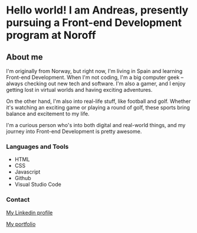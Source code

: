 # Hello world! I am Andreas, presently pursuing a Front-end Development program at Noroff

## About me
I'm originally from Norway, but right now, I'm living in Spain and learning Front-end Development. When I'm not coding, I'm a big computer geek – always checking out new tech and software. I'm also a gamer, and I enjoy getting lost in virtual worlds and having exciting adventures.

On the other hand, I'm also into real-life stuff, like football and golf. Whether it's watching an exciting game or playing a round of golf, these sports bring balance and excitement to my life.

I'm a curious person who's into both digital and real-world things, and my journey into Front-end Development is pretty awesome.

### Languages and Tools
- HTML
- CSS
- Javascript
- Github
- Visual Studio Code

### Contact
[My Linkedin profile](https://www.linkedin.com/in/andreas-ulvund-98066376/)

[My portfolio](https://flourishing-truffle-62886f.netlify.app/)
